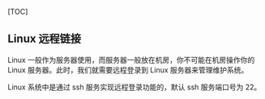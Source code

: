 [TOC]



## Linux 远程链接

Linux 一般作为服务器使用，而服务器一般放在机房，你不可能在机房操作你的 Linux 服务器。此时，我们就需要远程登录到 Linux 服务器来管理维护系统。

Linux 系统中是通过 ssh 服务实现远程登录功能的，默认 ssh 服务端口号为 22。



